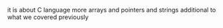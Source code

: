 it is about C language more arrays and pointers and strings additional to what we covered previously
